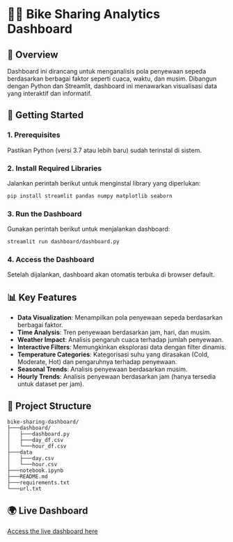 # 🚴‍♂️ Bike Sharing Analytics Dashboard

## 📌 Overview
Dashboard ini dirancang untuk menganalisis pola penyewaan sepeda berdasarkan berbagai faktor seperti cuaca, waktu, dan musim. Dibangun dengan Python dan Streamlit, dashboard ini menawarkan visualisasi data yang interaktif dan informatif.

## 🚀 Getting Started
### 1. Prerequisites
Pastikan Python (versi 3.7 atau lebih baru) sudah terinstal di sistem.

### 2. Install Required Libraries
Jalankan perintah berikut untuk menginstal library yang diperlukan:
```sh
pip install streamlit pandas numpy matplotlib seaborn
```

### 3. Run the Dashboard
Gunakan perintah berikut untuk menjalankan dashboard:
```sh
streamlit run dashboard/dashboard.py
```

### 4. Access the Dashboard
Setelah dijalankan, dashboard akan otomatis terbuka di browser default.

## 📊 Key Features
- **Data Visualization**: Menampilkan pola penyewaan sepeda berdasarkan berbagai faktor.
- **Time Analysis**: Tren penyewaan berdasarkan jam, hari, dan musim.
- **Weather Impact**: Analisis pengaruh cuaca terhadap jumlah penyewaan.
- **Interactive Filters**: Memungkinkan eksplorasi data dengan filter dinamis.
- **Temperature Categories**: Kategorisasi suhu yang dirasakan (Cold, Moderate, Hot) dan pengaruhnya terhadap penyewaan.
- **Seasonal Trends**: Analisis penyewaan berdasarkan musim.
- **Hourly Trends**: Analisis penyewaan berdasarkan jam (hanya tersedia untuk dataset per jam).

## 📂 Project Structure
```
bike-sharing-dashboard/
├───dashboard/
│   ├───dashboard.py             
│   ├───day_df.csv              
│   └───hour_df.csv 
├───data 
│   ├───day.csv             
│   └───hour.csv           
├───notebook.ipynb               
├───README.md                    
├───requirements.txt             
└───url.txt                      
```

## 🌍 Live Dashboard
[Access the live dashboard here](https://submission-bikesharingdataset.streamlit.app/)
